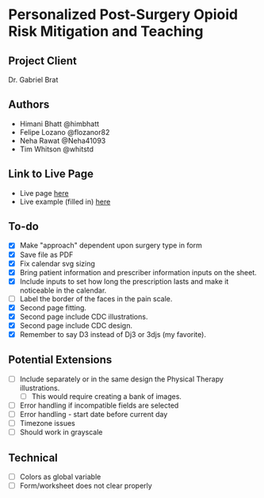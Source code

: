 # Personalized Post-Surgery Opioid Risk Mitigation and Teaching

## Project Client

Dr. Gabriel Brat

## Authors

- Himani Bhatt @himbhatt
- Felipe Lozano @flozanor82
- Neha Rawat @Neha41093
- Tim Whitson @whitstd

## Link to Live Page

- Live page [here](http://whitstd.github.io/opioid-worksheet)
- Live example (filled in) [here](https://whitstd.github.io/opioid-worksheet/index.html?prescriberName=Dr.%20Cutty%20McOops&prescriberPhone=555-555-5555&surgery_bin=Appendectomy&approach=MIS&pre_surg_stat=Opioid%20Naive&hx_mh=TRUE&prescriptionDrug=Oxycodone&prescriptionAmount=5&prescriptionPerDay=2&prescriptionStartDate=2018-04-18&prescriptionTotalDays=7)

## To-do

- [X] Make "approach" dependent upon surgery type in form
- [X] Save file as PDF
- [X] Fix calendar svg sizing
- [X] Bring patient information and prescriber information inputs on the sheet.
- [X] Include inputs to set how long the prescription lasts and make it noticeable in the calendar.
- [ ] Label the border of the faces in the pain scale.
- [X] Second page fitting.
- [X] Second page include CDC illustrations.
- [X] Second page include CDC design.
- [X] Remember to say D3 instead of Dj3 or 3djs (my favorite). 

## Potential Extensions
- [ ] Include separately or in the same design the Physical Therapy illustrations.
   - [ ] This would require creating a bank of images.
- [ ] Error handling if incompatible fields are selected
- [ ] Error handling - start date before current day
- [ ] Timezone issues
- [ ] Should work in grayscale

## Technical

- [ ] Colors as global variable
- [ ] Form/worksheet does not clear properly
